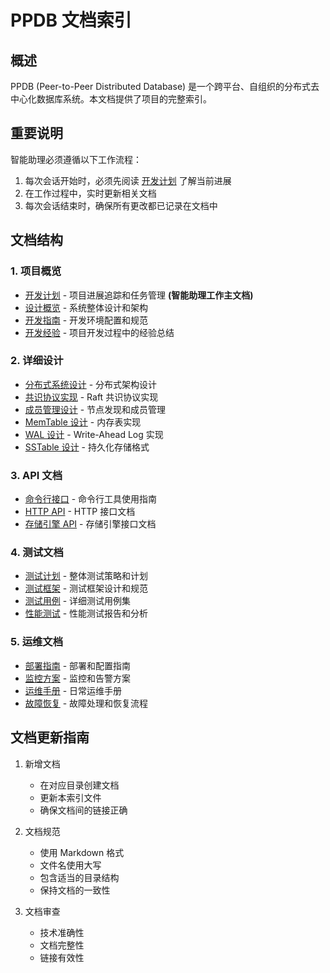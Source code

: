 # PPDB 文档索引

## 概述
PPDB (Peer-to-Peer Distributed Database) 是一个跨平台、自组织的分布式去中心化数据库系统。本文档提供了项目的完整索引。

## 重要说明
智能助理必须遵循以下工作流程：
1. 每次会话开始时，必须先阅读 [开发计划](overview/TODO.md) 了解当前进展
2. 在工作过程中，实时更新相关文档
3. 每次会话结束时，确保所有更改都已记录在文档中

## 文档结构

### 1. 项目概览
- [开发计划](overview/TODO.md) - 项目进展追踪和任务管理 **(智能助理工作主文档)**
- [设计概览](overview/DESIGN.md) - 系统整体设计和架构
- [开发指南](overview/DEVELOPMENT.md) - 开发环境配置和规范
- [开发经验](overview/EXPERIENCE.md) - 项目开发过程中的经验总结

### 2. 详细设计
- [分布式系统设计](design/distributed.md) - 分布式架构设计
- [共识协议实现](design/consensus.md) - Raft 共识协议实现
- [成员管理设计](design/membership.md) - 节点发现和成员管理
- [MemTable 设计](design/memtable.md) - 内存表实现
- [WAL 设计](design/wal.md) - Write-Ahead Log 实现
- [SSTable 设计](design/sstable.md) - 持久化存储格式

### 3. API 文档
- [命令行接口](api/CLI.md) - 命令行工具使用指南
- [HTTP API](api/HTTP.md) - HTTP 接口文档
- [存储引擎 API](api/STORAGE.md) - 存储引擎接口文档

### 4. 测试文档
- [测试计划](test/PLAN.md) - 整体测试策略和计划
- [测试框架](test/FRAMEWORK.md) - 测试框架设计和规范
- [测试用例](test/CASES.md) - 详细测试用例集
- [性能测试](test/PERFORMANCE.md) - 性能测试报告和分析

### 5. 运维文档
- [部署指南](ops/DEPLOY.md) - 部署和配置指南
- [监控方案](ops/MONITOR.md) - 监控和告警方案
- [运维手册](ops/MAINTAIN.md) - 日常运维手册
- [故障恢复](ops/RECOVERY.md) - 故障处理和恢复流程

## 文档更新指南

1. 新增文档
   - 在对应目录创建文档
   - 更新本索引文件
   - 确保文档间的链接正确

2. 文档规范
   - 使用 Markdown 格式
   - 文件名使用大写
   - 包含适当的目录结构
   - 保持文档的一致性

3. 文档审查
   - 技术准确性
   - 文档完整性
   - 链接有效性
